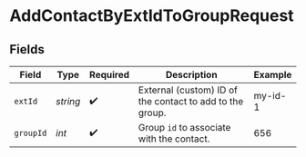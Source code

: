 # AddContactByExtIdToGroupRequest


## Fields

| Field                                                    | Type                                                     | Required                                                 | Description                                              | Example                                                  |
| -------------------------------------------------------- | -------------------------------------------------------- | -------------------------------------------------------- | -------------------------------------------------------- | -------------------------------------------------------- |
| `extId`                                                  | *string*                                                 | :heavy_check_mark:                                       | External (custom) ID of the contact to add to the group. | my-id-1                                                  |
| `groupId`                                                | *int*                                                    | :heavy_check_mark:                                       | Group `id` to associate with the contact.                | 656                                                      |